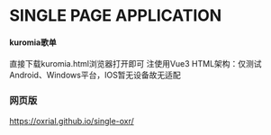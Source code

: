 # SINGLE PAGE APPLICATION
#### kuromia歌单
直接下载kuromia.html浏览器打开即可
注使用Vue3 HTML架构：仅测试Android、Windows平台，IOS暂无设备故无适配
### 网页版
https://oxrial.github.io/single-oxr/
